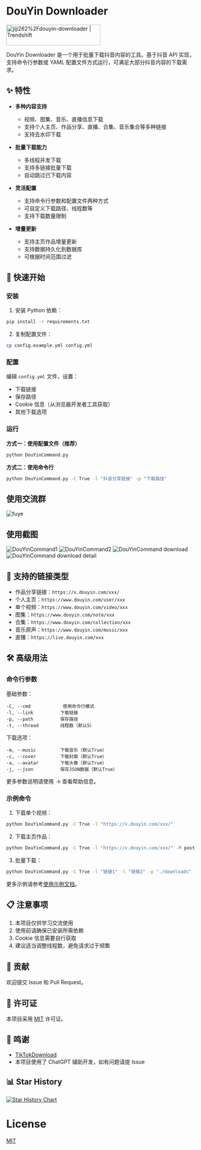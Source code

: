 # DouYin Downloader

<a href="https://trendshift.io/repositories/13156" target="_blank"><img src="https://trendshift.io/api/badge/repositories/13156" alt="jiji262%2Fdouyin-downloader | Trendshift" style="width: 250px; height: 55px;" width="250" height="55"/></a>

DouYin Downloader 是一个用于批量下载抖音内容的工具。基于抖音 API 实现，支持命令行参数或 YAML 配置文件方式运行，可满足大部分抖音内容的下载需求。

## ✨ 特性

- **多种内容支持**
  - 视频、图集、音乐、直播信息下载
  - 支持个人主页、作品分享、直播、合集、音乐集合等多种链接
  - 支持去水印下载
  
- **批量下载能力**
  - 多线程并发下载
  - 支持多链接批量下载
  - 自动跳过已下载内容
  
- **灵活配置**
  - 支持命令行参数和配置文件两种方式
  - 可自定义下载路径、线程数等
  - 支持下载数量限制
  
- **增量更新**
  - 支持主页作品增量更新
  - 支持数据持久化到数据库
  - 可根据时间范围过滤

## 🚀 快速开始

### 安装

1. 安装 Python 依赖：
```bash
pip install -r requirements.txt
```

2. 复制配置文件：
```bash
cp config.example.yml config.yml
```

### 配置

编辑 `config.yml` 文件，设置：
- 下载链接
- 保存路径
- Cookie 信息（从浏览器开发者工具获取）
- 其他下载选项

### 运行

**方式一：使用配置文件（推荐）**
```bash
python DouYinCommand.py
```

**方式二：使用命令行**
```bash
python DouYinCommand.py -C True -l "抖音分享链接" -p "下载路径"
```

## 使用交流群

![fuye](img/fuye.png)

## 使用截图

![DouYinCommand1](img/DouYinCommand1.png)
![DouYinCommand2](img/DouYinCommand2.png)
![DouYinCommand download](img/DouYinCommanddownload.jpg)
![DouYinCommand download detail](img/DouYinCommanddownloaddetail.jpg)

## 📝 支持的链接类型

- 作品分享链接：`https://v.douyin.com/xxx/`
- 个人主页：`https://www.douyin.com/user/xxx`
- 单个视频：`https://www.douyin.com/video/xxx`
- 图集：`https://www.douyin.com/note/xxx`
- 合集：`https://www.douyin.com/collection/xxx`
- 音乐原声：`https://www.douyin.com/music/xxx`
- 直播：`https://live.douyin.com/xxx`

## 🛠️ 高级用法

### 命令行参数

基础参数：
```
-C, --cmd            使用命令行模式
-l, --link          下载链接
-p, --path          保存路径
-t, --thread        线程数（默认5）
```

下载选项：
```
-m, --music         下载音乐（默认True）
-c, --cover         下载封面（默认True）
-a, --avatar        下载头像（默认True）
-j, --json          保存JSON数据（默认True）
```

更多参数说明请使用 `-h` 查看帮助信息。

### 示例命令

1. 下载单个视频：
```bash
python DouYinCommand.py -C True -l "https://v.douyin.com/xxx/"
```

2. 下载主页作品：
```bash
python DouYinCommand.py -C True -l "https://v.douyin.com/xxx/" -M post
```

3. 批量下载：
```bash
python DouYinCommand.py -C True -l "链接1" -l "链接2" -p "./downloads"
```

更多示例请参考[使用示例文档](docs/examples.md)。

## 📋 注意事项

1. 本项目仅供学习交流使用
2. 使用前请确保已安装所需依赖
3. Cookie 信息需要自行获取
4. 建议适当调整线程数，避免请求过于频繁

## 🤝 贡献

欢迎提交 Issue 和 Pull Request。

## 📜 许可证

本项目采用 [MIT](LICENSE) 许可证。

## 🙏 鸣谢

- [TikTokDownload](https://github.com/Johnserf-Seed/TikTokDownload)
- 本项目使用了 ChatGPT 辅助开发，如有问题请提 Issue

## 📊 Star History

[![Star History Chart](https://api.star-history.com/svg?repos=jiji262/douyin-downloader&type=Date)](https://star-history.com/#jiji262/douyin-downloader&Date)




# License

[MIT](https://opensource.org/licenses/MIT) 

